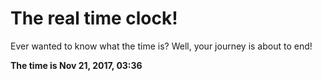 # The real time clock!

Ever wanted to know what the time is? Well, your journey is about to end!

**The time is Nov 21, 2017, 03:36**